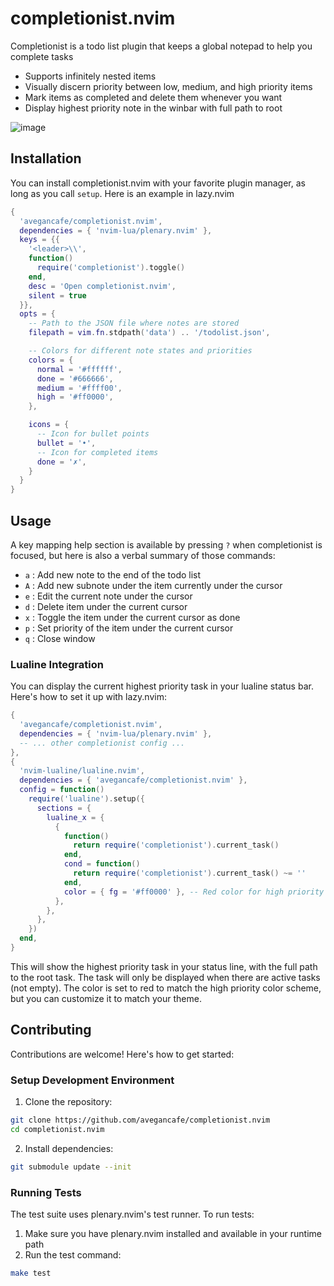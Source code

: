 # completionist.nvim

Completionist is a todo list plugin that keeps a global notepad to help you
complete tasks

- Supports infinitely nested items
- Visually discern priority between low, medium, and high priority items
- Mark items as completed and delete them whenever you want
- Display highest priority note in the winbar with full path to root

![image](https://github.com/user-attachments/assets/93ae23ce-d571-4fc9-8624-70798bef52af)

## Installation

You can install completionist.nvim with your favorite plugin manager, as long as
you call `setup`. Here is an example in lazy.nvim

```lua
{
  'avegancafe/completionist.nvim',
  dependencies = { 'nvim-lua/plenary.nvim' },
  keys = {{
    '<leader>\\',
    function()
      require('completionist').toggle()
    end,
    desc = 'Open completionist.nvim',
    silent = true
  }},
  opts = {
    -- Path to the JSON file where notes are stored
    filepath = vim.fn.stdpath('data') .. '/todolist.json',

    -- Colors for different note states and priorities
    colors = {
      normal = '#ffffff',
      done = '#666666',
      medium = '#ffff00',
      high = '#ff0000',
    },

    icons = {
      -- Icon for bullet points
      bullet = '•',
      -- Icon for completed items
      done = '✗',
    }
  }
}
```

## Usage

A key mapping help section is available by pressing `?` when completionist is
focused, but here is also a verbal summary of those commands:

- `a` : Add new note to the end of the todo list
- `A` : Add new subnote under the item currently under the cursor
- `e` : Edit the current note under the cursor
- `d` : Delete item under the current cursor
- `x` : Toggle the item under the current cursor as done
- `p` : Set priority of the item under the current cursor
- `q` : Close window

### Lualine Integration

You can display the current highest priority task in your lualine status bar.
Here's how to set it up with lazy.nvim:

```lua
{
  'avegancafe/completionist.nvim',
  dependencies = { 'nvim-lua/plenary.nvim' },
  -- ... other completionist config ...
},
{
  'nvim-lualine/lualine.nvim',
  dependencies = { 'avegancafe/completionist.nvim' },
  config = function()
    require('lualine').setup({
      sections = {
        lualine_x = {
          {
            function()
              return require('completionist').current_task()
            end,
            cond = function()
              return require('completionist').current_task() ~= ''
            end,
            color = { fg = '#ff0000' }, -- Red color for high priority tasks
          },
        },
      },
    })
  end,
}
```

This will show the highest priority task in your status line, with the full path
to the root task. The task will only be displayed when there are active tasks
(not empty). The color is set to red to match the high priority color scheme,
but you can customize it to match your theme.

## Contributing

Contributions are welcome! Here's how to get started:

### Setup Development Environment

1. Clone the repository:

```bash
git clone https://github.com/avegancafe/completionist.nvim
cd completionist.nvim
```

2. Install dependencies:

```bash
git submodule update --init
```

### Running Tests

The test suite uses plenary.nvim's test runner. To run tests:

1. Make sure you have plenary.nvim installed and available in your runtime path
2. Run the test command:

```bash
make test
```
